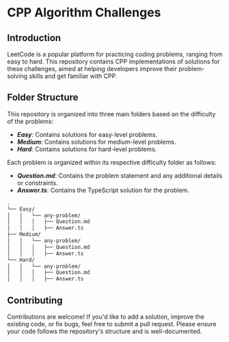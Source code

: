 # CPP Algorithm Challenges

## Introduction

LeetCode is a popular platform for practicing coding problems, ranging from easy to hard. This repository contains CPP implementations of solutions for these challenges, aimed at helping developers improve their problem-solving skills and get familiar with CPP.

## Folder Structure

This repository is organized into three main folders based on the difficulty of the problems:
- **_Easy_**: Contains solutions for easy-level problems.
- **_Medium_**: Contains solutions for medium-level problems.
- **_Hard_**: Contains solutions for hard-level problems.

Each problem is organized within its respective difficulty folder as follows:
- **_Question.md_**: Contains the problem statement and any additional details or constraints.
- **_Answer.ts_**: Contains the TypeScript solution for the problem.

```bash
.
└── Easy/
│   │   └── any-problem/
│   │   │   ├── Question.md
│   │   │   ├── Answer.ts
├── Medium/
│   │   └── any-problem/
│   │   │   ├── Question.md
│   │   │   ├── Answer.ts
└── Hard/
│   │   └── any-problem/
│   │   │   ├── Question.md
│   │   │   ├── Answer.ts
```
## Contributing
Contributions are welcome! If you'd like to add a solution, improve the existing code, or fix bugs, feel free to submit a pull request. Please ensure your code follows the repository's structure and is well-documented.
